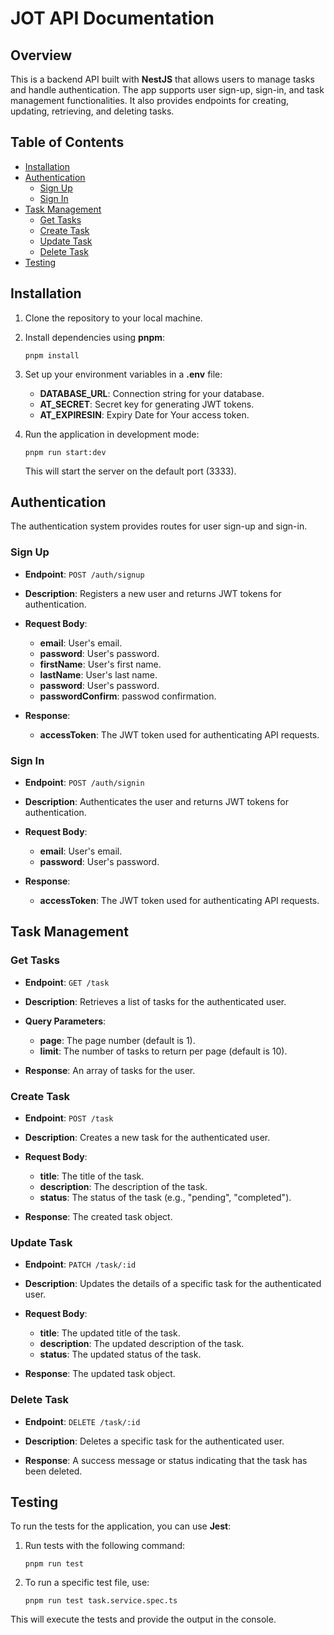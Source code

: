 # JOT API Documentation

## Overview

This is a backend API built with **NestJS** that allows users to manage tasks and handle authentication. The app supports user sign-up, sign-in, and task management functionalities. It also provides endpoints for creating, updating, retrieving, and deleting tasks.

## Table of Contents

- [Installation](#installation)
- [Authentication](#authentication)
  - [Sign Up](#sign-up)
  - [Sign In](#sign-in)
- [Task Management](#task-management)
  - [Get Tasks](#get-tasks)
  - [Create Task](#create-task)
  - [Update Task](#update-task)
  - [Delete Task](#delete-task)
- [Testing](#testing)

## Installation

1. Clone the repository to your local machine.

2. Install dependencies using **pnpm**:

   `pnpm install`

3. Set up your environment variables in a **.env** file:

   - **DATABASE_URL**: Connection string for your database.
   - **AT_SECRET**: Secret key for generating JWT tokens.
   - **AT_EXPIRESIN**: Expiry Date for Your access token.

4. Run the application in development mode:

   `pnpm run start:dev`

   This will start the server on the default port (3333).

## Authentication

The authentication system provides routes for user sign-up and sign-in.

### Sign Up

- **Endpoint**: `POST /auth/signup`

- **Description**: Registers a new user and returns JWT tokens for authentication.

- **Request Body**:

  - **email**: User's email.
  - **password**: User's password.
  - **firstName**: User's first name.
  - **lastName**: User's last name.
  - **password**: User's password.
  - **passwordConfirm**: passwod confirmation.

- **Response**:
  - **accessToken**: The JWT token used for authenticating API requests.

### Sign In

- **Endpoint**: `POST /auth/signin`

- **Description**: Authenticates the user and returns JWT tokens for authentication.

- **Request Body**:

  - **email**: User's email.
  - **password**: User's password.

- **Response**:
  - **accessToken**: The JWT token used for authenticating API requests.

## Task Management

### Get Tasks

- **Endpoint**: `GET /task`

- **Description**: Retrieves a list of tasks for the authenticated user.

- **Query Parameters**:

  - **page**: The page number (default is 1).
  - **limit**: The number of tasks to return per page (default is 10).

- **Response**: An array of tasks for the user.

### Create Task

- **Endpoint**: `POST /task`

- **Description**: Creates a new task for the authenticated user.

- **Request Body**:

  - **title**: The title of the task.
  - **description**: The description of the task.
  - **status**: The status of the task (e.g., "pending", "completed").

- **Response**: The created task object.

### Update Task

- **Endpoint**: `PATCH /task/:id`

- **Description**: Updates the details of a specific task for the authenticated user.

- **Request Body**:

  - **title**: The updated title of the task.
  - **description**: The updated description of the task.
  - **status**: The updated status of the task.

- **Response**: The updated task object.

### Delete Task

- **Endpoint**: `DELETE /task/:id`

- **Description**: Deletes a specific task for the authenticated user.

- **Response**: A success message or status indicating that the task has been deleted.

## Testing

To run the tests for the application, you can use **Jest**:

1. Run tests with the following command:

   `pnpm run test`

2. To run a specific test file, use:

   `pnpm run test task.service.spec.ts`

This will execute the tests and provide the output in the console.
